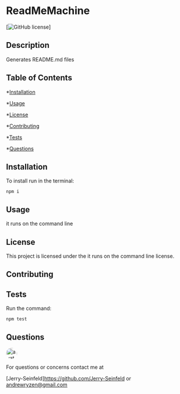 # ReadMeMachine

[![GitHub license](https://img.shields.io/github/license/Naereen/StrapDown.js.svg)]

## Description
Generates README.md files

 ## Table of Contents
  *[Installation](#installation)

  *[Usage](#usage)

  *[License](#license)

  *[Contributing](#contributing)

  *[Tests](#tests)

  *[Questions](#questions)
  
## Installation

To install run in the terminal:

    npm i

## Usage

it runs on the command line

## License

This project is licensed under the it runs on the command line license.

## Contributing



## Tests

Run the command:

    npm test

## Questions

<img src="https://avatars1.githubusercontent.com/u/58785613?s=460&u=46d6073e0e300f424bdfbe930d17f94c507323a9&v=4" alt="avatar" style="border-radius: 16px" width="30"/>

For questions or concerns contact me at

[Jerry-Seinfeld]https://github.com/Jerry-Seinfeld or andrewryzen@gmail.com 